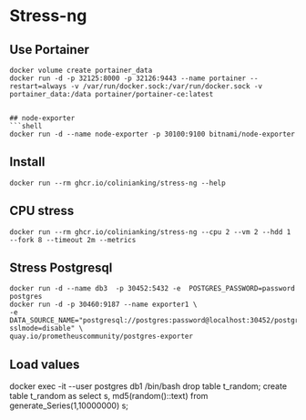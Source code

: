 # Stress-ng 

## Use Portainer
```shell
docker volume create portainer_data
docker run -d -p 32125:8000 -p 32126:9443 --name portainer --restart=always -v /var/run/docker.sock:/var/run/docker.sock -v portainer_data:/data portainer/portainer-ce:latest 


## node-exporter 
```shell
docker run -d --name node-exporter -p 30100:9100 bitnami/node-exporter
```


## Install
```shell
docker run --rm ghcr.io/colinianking/stress-ng --help
```
## CPU stress
```shell
docker run --rm ghcr.io/colinianking/stress-ng --cpu 2 --vm 2 --hdd 1 --fork 8 --timeout 2m --metrics
```

## Stress Postgresql
```shell
docker run -d --name db3  -p 30452:5432 -e  POSTGRES_PASSWORD=password postgres
docker run -d -p 30460:9187 --name exporter1 \
-e DATA_SOURCE_NAME="postgresql://postgres:password@localhost:30452/postgres?sslmode=disable" \
quay.io/prometheuscommunity/postgres-exporter
```
## Load values
docker exec -it --user postgres db1 /bin/bash
drop table t_random;
create table t_random as select s, md5(random()::text) from generate_Series(1,10000000) s;
